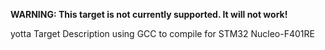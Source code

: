 **WARNING: This target is not currently supported. It will not work!**

yotta Target Description using GCC to compile for STM32 Nucleo-F401RE
